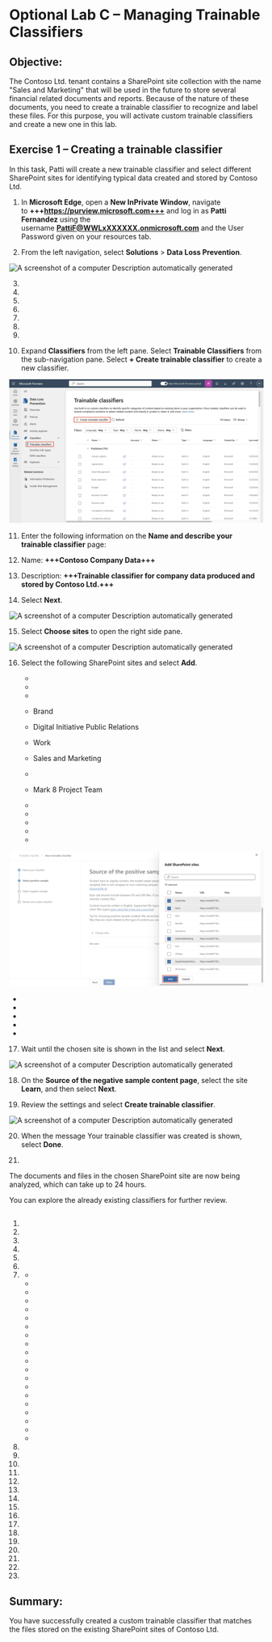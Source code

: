 # Optional Lab C – Managing Trainable Classifiers

## Objective:

The Contoso Ltd. tenant contains a SharePoint site collection with the
name "Sales and Marketing" that will be used in the future to store
several financial related documents and reports. Because of the nature
of these documents, you need to create a trainable classifier to
recognize and label these files. For this purpose, you will activate
custom trainable classifiers and create a new one in this lab.

## Exercise 1 – Creating a trainable classifier

In this task, Patti will create a new trainable classifier and select
different SharePoint sites for identifying typical data created and
stored by Contoso Ltd.

1.  In **Microsoft Edge**, open a **New InPrivate Window**, navigate
    to **+++https://purview.microsoft.com+++** and log in as **Patti
    Fernandez** using the username **PattiF@WWLxXXXXXX.onmicrosoft.com**
    and the User Password given on your resources tab.

2.  From the left navigation, select **Solutions** \> **Data Loss
    Prevention**.

![A screenshot of a computer Description automatically
generated](./media/image1.png)

3.  

4.  

5.  

6.  

7.  

8.  

9.  

10. Expand **Classifiers** from the left pane. Select **Trainable
    Classifiers** from the sub-navigation pane. Select **+ Create
    trainable classifier** to create a new classifier.

![](./media/image2.png)

11. Enter the following information on the **Name and describe your
    trainable classifier** page:

12. Name: **+++Contoso Company Data+++**

13. Description: **+++Trainable classifier for company data produced and
    stored by Contoso Ltd.+++**

14. Select **Next**.

![A screenshot of a computer Description automatically
generated](./media/image3.png)

15. Select **Choose sites** to open the right side pane.

![A screenshot of a computer Description automatically
generated](./media/image4.png)

16. Select the following SharePoint sites and select **Add**.

    - 

    - 

    - 

    - Brand

    - Digital Initiative Public Relations

    - Work

    - Sales and Marketing

    - 

    - Mark 8 Project Team

    - 

    - 

    - 

    - 

    - 

![](./media/image5.png)

- 
- 
- 
- 
- 

17. Wait until the chosen site is shown in the list and select **Next**.

![A screenshot of a computer Description automatically
generated](./media/image6.png)

18. On the **Source of the negative sample content page**, select the
    site **Learn**, and then select **Next**.

19. Review the settings and select **Create trainable classifier**.

![A screenshot of a computer Description automatically
generated](./media/image7.png)

20. When the message Your trainable classifier was created is shown,
    select **Done**.

21. 

The documents and files in the chosen SharePoint site are now being
analyzed, which can take up to 24 hours.

You can explore the already existing classifiers for further review.

## 

1.  
2.  
3.  
4.  
5.  
6.  
7.  - 
    - 
    - 
    - 
    - 
    - 
    - 
    - 
    - 
    - 
    - 
    - 
    - 
    - 
    - 
    - 
    - 
    - 
    - 
    - 
8.  
9.  
10. 
11. 
12. 
13. 
14. 
15. 
16. 
17. 
18. 
19. 
20. 
21. 
22. 
23. 

## Summary:

You have successfully created a custom trainable classifier that matches
the files stored on the existing SharePoint sites of Contoso Ltd.
